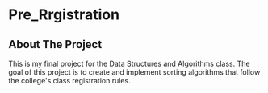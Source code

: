 # Pre_Rrgistration

## About The Project
This is my final project for the Data Structures and Algorithms class.
The goal of this project is to create and implement sorting algorithms that follow the college's class registration rules. 
